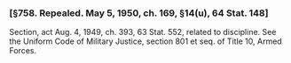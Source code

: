 ### [§758. Repealed. May 5, 1950, ch. 169, §14(u), 64 Stat. 148] ###

Section, act Aug. 4, 1949, ch. 393, 63 Stat. 552, related to discipline. See the Uniform Code of Military Justice, section 801 et seq. of Title 10, Armed Forces.